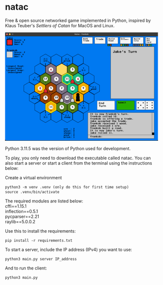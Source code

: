 # natac

Free & open source networked game implemented in Python, inspired by Klaus Teuber's *Settlers of Catan* for MacOS and Linux.

![Screenshot](./assets/Screenshot.png)


Python 3.11.5 was the version of Python used for development.

To play, you only need to download the executable called natac. You can also start a server or start a client from the terminal using the instructions below:

Create a virtual environment
```
python3 -m venv .venv (only do this for first time setup)
source .venv/bin/activate
```
The required modules are listed below:<br>
cffi==1.15.1<br>
inflection==0.5.1<br>
pycparser==2.21<br>
raylib==5.0.0.2<br>

Use this to install the requirements:
```
pip install -r requirements.txt
```
To start a server, include the IP address (IPv4) you want to use:
```
python3 main.py server IP_address
```
And to run the client:
```
python3 main.py
```
